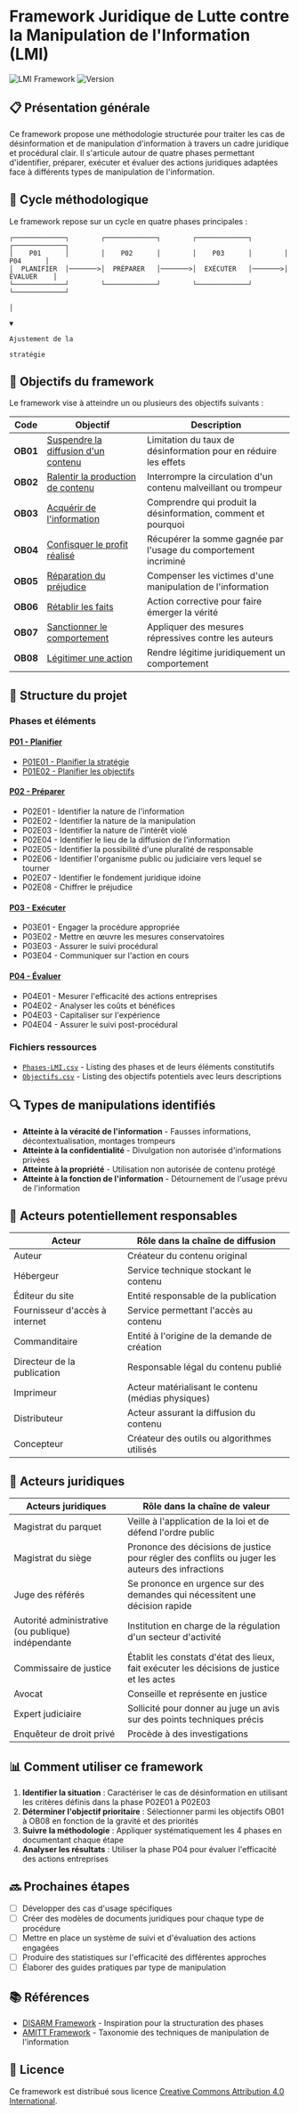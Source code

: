 # Framework Juridique de Lutte contre la Manipulation de l'Information (LMI)

![LMI Framework](https://img.shields.io/badge/Framework-LMI-blue)
![Version](https://img.shields.io/badge/Version-1.0-green)

## 📋 Présentation générale

Ce framework propose une méthodologie structurée pour traiter les cas de désinformation et de manipulation d'information à travers un cadre juridique et procédural clair. Il s'articule autour de quatre phases permettant d'identifier, préparer, exécuter et évaluer des actions juridiques adaptées face à différents types de manipulation de l'information.

## 🔄 Cycle méthodologique

Le framework repose sur un cycle en quatre phases principales :

```
┌─────────────┐        ┌─────────────┐        ┌─────────────┐        ┌─────────────┐
│    P01      │        │    P02      │        │    P03      │        │    P04      │
│  PLANIFIER  │───────>│  PRÉPARER   │───────>│  EXÉCUTER   │───────>│  ÉVALUER    │
└─────────────┘        └─────────────┘        └─────────────┘        └─────────────┘
                                                                            │
                                                                            ▼
                                                                    Ajustement de la
                                                                      stratégie
```

## 🎯 Objectifs du framework

Le framework vise à atteindre un ou plusieurs des objectifs suivants :

| Code | Objectif | Description |
|------|----------|-------------|
| **OB01** | [Suspendre la diffusion d'un contenu](./OBJECTIFS/Objectifs.md#ob01) | Limitation du taux de désinformation pour en réduire les effets |
| **OB02** | [Ralentir la production de contenu](./OBJECTIFS/Objectifs.md#ob02) | Interrompre la circulation d'un contenu malveillant ou trompeur |
| **OB03** | [Acquérir de l'information](./OBJECTIFS/Objectifs.md#ob03) | Comprendre qui produit la désinformation, comment et pourquoi |
| **OB04** | [Confisquer le profit réalisé](./OBJECTIFS/Objectifs.md#ob04) | Récupérer la somme gagnée par l'usage du comportement incriminé |
| **OB05** | [Réparation du préjudice](./OBJECTIFS/Objectifs.md#ob05) | Compenser les victimes d'une manipulation de l'information |
| **OB06** | [Rétablir les faits](./OBJECTIFS/Objectifs.md#ob06) | Action corrective pour faire émerger la vérité |
| **OB07** | [Sanctionner le comportement](./OBJECTIFS/Objectifs.md#ob07) | Appliquer des mesures répressives contre les auteurs |
| **OB08** | [Légitimer une action](./OBJECTIFS/Objectifs.md#ob08) | Rendre légitime juridiquement un comportement |

## 📁 Structure du projet

### Phases et éléments

#### [P01 - Planifier](./PHASE/P01%20-%20Planifier/)
- [P01E01 - Planifier la stratégie](./PHASE/P01%20-%20Planifier/P01E01%20-%20Planifier%20la%20stratégie.md)
- [P01E02 - Planifier les objectifs](./PHASE/P01%20-%20Planifier/P01E02%20-%20Planifier%20les%20objectifs.md)

#### [P02 - Préparer](./PHASE/P02%20-%20Préparer/Préparer.md)
- P02E01 - Identifier la nature de l'information
- P02E02 - Identifier la nature de la manipulation
- P02E03 - Identifier la nature de l'intérêt violé
- P02E04 - Identifier le lieu de la diffusion de l'information
- P02E05 - Identifier la possibilité d'une pluralité de responsable
- P02E06 - Identifier l'organisme public ou judiciaire vers lequel se tourner
- P02E07 - Identifier le fondement juridique idoine
- P02E08 - Chiffrer le préjudice

#### [P03 - Exécuter](./PHASE/P03%20-%20Exécuter/Exécuter.md)
- P03E01 - Engager la procédure appropriée
- P03E02 - Mettre en œuvre les mesures conservatoires
- P03E03 - Assurer le suivi procédural
- P03E04 - Communiquer sur l'action en cours

#### [P04 - Évaluer](./PHASE/P04%20-%20Evaluer/Evaluer.md)
- P04E01 - Mesurer l'efficacité des actions entreprises
- P04E02 - Analyser les coûts et bénéfices
- P04E03 - Capitaliser sur l'expérience
- P04E04 - Assurer le suivi post-procédural

### Fichiers ressources

- [`Phases-LMI.csv`](./Phases-LMI.csv) - Listing des phases et de leurs éléments constitutifs
- [`Objectifs.csv`](./Objectifs.csv) - Listing des objectifs potentiels avec leurs descriptions

## 🔍 Types de manipulations identifiés

- **Atteinte à la véracité de l'information** - Fausses informations, décontextualisation, montages trompeurs
- **Atteinte à la confidentialité** - Divulgation non autorisée d'informations privées
- **Atteinte à la propriété** - Utilisation non autorisée de contenu protégé
- **Atteinte à la fonction de l'information** - Détournement de l'usage prévu de l'information

## 👥 Acteurs potentiellement responsables

| Acteur | Rôle dans la chaîne de diffusion |
|--------|----------------------------------|
| Auteur | Créateur du contenu original |
| Hébergeur | Service technique stockant le contenu |
| Éditeur du site | Entité responsable de la publication |
| Fournisseur d'accès à internet | Service permettant l'accès au contenu |
| Commanditaire | Entité à l'origine de la demande de création |
| Directeur de la publication | Responsable légal du contenu publié |
| Imprimeur | Acteur matérialisant le contenu (médias physiques) |
| Distributeur | Acteur assurant la diffusion du contenu |
| Concepteur | Créateur des outils ou algorithmes utilisés |

## :cop: Acteurs juridiques

| Acteurs juridiques  | Rôle dans la chaîne de valeur |
|--------|----------------------------------|
| Magistrat du parquet | Veille à l'application de la loi et de défend l'ordre public |
| Magistrat du siège |  Prononce des décisions de justice pour régler des conflits ou juger les auteurs des infractions |
| Juge des référés | Se prononce en urgence sur des demandes qui nécessitent une décision rapide |
| Autorité administrative (ou publique) indépendante | Institution en charge de la régulation d'un secteur d'activité |
| Commissaire de justice | Établit les constats d'état des lieux, fait exécuter les décisions de justice et les actes |
| Avocat | Conseille et représente en justice |
| Expert judiciaire | Sollicité pour donner au juge un avis sur des points techniques précis |
| Enquêteur de droit privé | Procède à des investigations |



## 📊 Comment utiliser ce framework

1. **Identifier la situation** : Caractériser le cas de désinformation en utilisant les critères définis dans la phase P02E01 à P02E03
2. **Déterminer l'objectif prioritaire** : Sélectionner parmi les objectifs OB01 à OB08 en fonction de la gravité et des priorités
3. **Suivre la méthodologie** : Appliquer systématiquement les 4 phases en documentant chaque étape
4. **Analyser les résultats** : Utiliser la phase P04 pour évaluer l'efficacité des actions entreprises

## 🔜 Prochaines étapes

- [ ] Développer des cas d'usage spécifiques
- [ ] Créer des modèles de documents juridiques pour chaque type de procédure
- [ ] Mettre en place un système de suivi et d'évaluation des actions engagées
- [ ] Produire des statistiques sur l'efficacité des différentes approches
- [ ] Élaborer des guides pratiques par type de manipulation

## 📚 Références

- [DISARM Framework](https://github.com/DISARMFoundation/DISARMFramework) - Inspiration pour la structuration des phases
- [AMITT Framework](https://github.com/cogsec-collaborative/AMITT) - Taxonomie des techniques de manipulation de l'information

## 📄 Licence

Ce framework est distribué sous licence [Creative Commons Attribution 4.0 International](https://creativecommons.org/licenses/by/4.0/).
